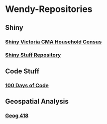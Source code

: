 # Wendy-Repositories

## Shiny
### [Shiny Victoria CMA Household Census](https://wendyanthony.shinyapps.io/VicCensusApp/)
### [Shiny Stuff Repository](https://github.com/WendyAnthony/ShinyStuff)


## Code Stuff
### [100 Days of Code](https://github.com/WendyAnthony/100-days-of-code/blob/master/Code-Projects-2020.md)


## Geospatial Analysis
### [Geog 418](https://github.com/WendyAnthony/Geog418-Spatial-Analysis)
